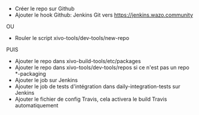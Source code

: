 - Créer le repo sur Github
- Ajouter le hook Github: Jenkins Git vers <https://jenkins.wazo.community>

OU

- Rouler le script xivo-tools/dev-tools/new-repo

PUIS

- Ajouter le repo dans xivo-build-tools/etc/packages
- Ajouter le repo dans xivo-tools/dev-tools/repos si ce n'est pas un repo \*-packaging
- Ajouter le job sur Jenkins
- Ajouter le job de tests d'intégration dans daily-integration-tests sur Jenkins
- Ajouter le fichier de config Travis, cela activera le build Travis automatiquement
